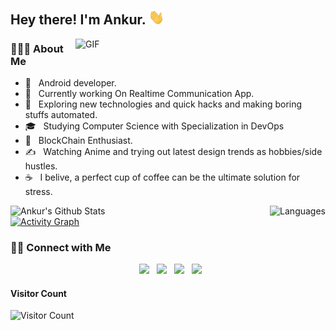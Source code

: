 <h2> Hey there! I'm Ankur. <img src="https://github.com/Ankursehrawat15/Ankursehrawat15/blob/master/Images_Giphy/Hi.gif" width="25"></h2>

<img align="right" alt="GIF" src="https://github.com/Ankursehrawat15/Ankursehrawat15/blob/master/Images_Giphy/gif4.gif" width="400"/>

<h3> 👨🏻‍💻 About Me </h3>

- 💼 &nbsp; Android developer.
- 🔭 &nbsp; Currently working On Realtime Communication App. 
- 🤔 &nbsp; Exploring new technologies and quick hacks and making boring stuffs automated.
- 🎓 &nbsp; Studying Computer Science with Specialization in DevOps
- 🌱 &nbsp; BlockChain Enthusiast. 
- ✍️ &nbsp; Watching Anime and trying out latest design trends as hobbies/side hustles.
- ☕ &nbsp; I belive, a perfect cup of coffee can be the ultimate solution for stress. 



<img align="left" src="https://github-readme-stats.vercel.app/api?username=ankursehrawat15&include_all_commits=true&count_private=true&show_icons=true&line_height=20&title_color=7A7ADB&icon_color=2234AE&text_color=D3D3D3&bg_color=0,000000,130F40" alt="Ankur's Github Stats">

<img align="right" src="https://github-readme-stats.vercel.app/api/top-langs/?username=ankursehrawat15&layout=compact&text_color=daf7dc&bg_color=151515)" alt="Languages">


<br>
<a href="https://github.com/Ankursehrawat15"><img alt="Activity Graph" src="https://activity-graph.herokuapp.com/graph?username=ankursehrawat15&bg_color=1F222E&color=F8D866&line=F85D7F&point=FFFFFF&hide_border=true" /></a>
</br>
  
  <h3> 🤝🏻 Connect with Me </h3>

<p align="center">
&nbsp; <a href="https://www.linkedin.com/in/ankur-sehrawat-312b961a3/" target="_blank" rel="noopener noreferrer"><img src="https://img.icons8.com/plasticine/100/000000/linkedin.png" width="50" /></a>
&nbsp; <a href="mailto:ankursherawat15@gmail.com" target="_blank" rel="noopener noreferrer"><img src="https://img.icons8.com/plasticine/100/000000/gmail.png"  width="50" /></a>
&nbsp; <a href="https://twitter.com/AnkurSehrawat15" target="_blank" rel="noopener noreferrer"><img src="https://img.icons8.com/plasticine/100/000000/twitter.png" width="50" /></a>  
&nbsp; <a href="https://www.instagram.com/meankursehrawat/" target="_blank" rel="noopener noreferrer"><img src="https://img.icons8.com/plasticine/100/000000/instagram-new.png" width="50" /></a>  
</p>
  
  #### **Visitor Count**
 ![Visitor Count](https://profile-counter.glitch.me/{ankursehrawat15}/count.svg)

